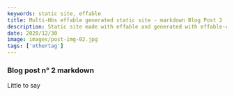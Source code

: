 ```yaml
---
keywords: static site, effable
title: Multi-Hbs effable generated static site - markdown Blog Post 2
description: Static site made with effable and generated with effable-cli
date: 2020/12/30
image: images/post-img-02.jpg
tags: ['othertag']
---
```

### Blog post n° 2 markdown

Little to say